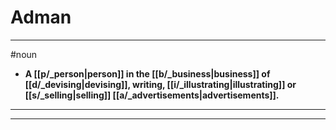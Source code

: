 # Adman
---
#noun
- **A [[p/_person|person]] in the [[b/_business|business]] of [[d/_devising|devising]], writing, [[i/_illustrating|illustrating]] or [[s/_selling|selling]] [[a/_advertisements|advertisements]].**
---
---
